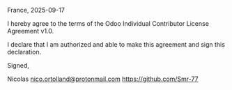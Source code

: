 France, 2025-09-17

I hereby agree to the terms of the Odoo Individual Contributor License
Agreement v1.0.

I declare that I am authorized and able to make this agreement and sign this
declaration.

Signed,

Nicolas nico.ortolland@protonmail.com https://github.com/Smr-77
